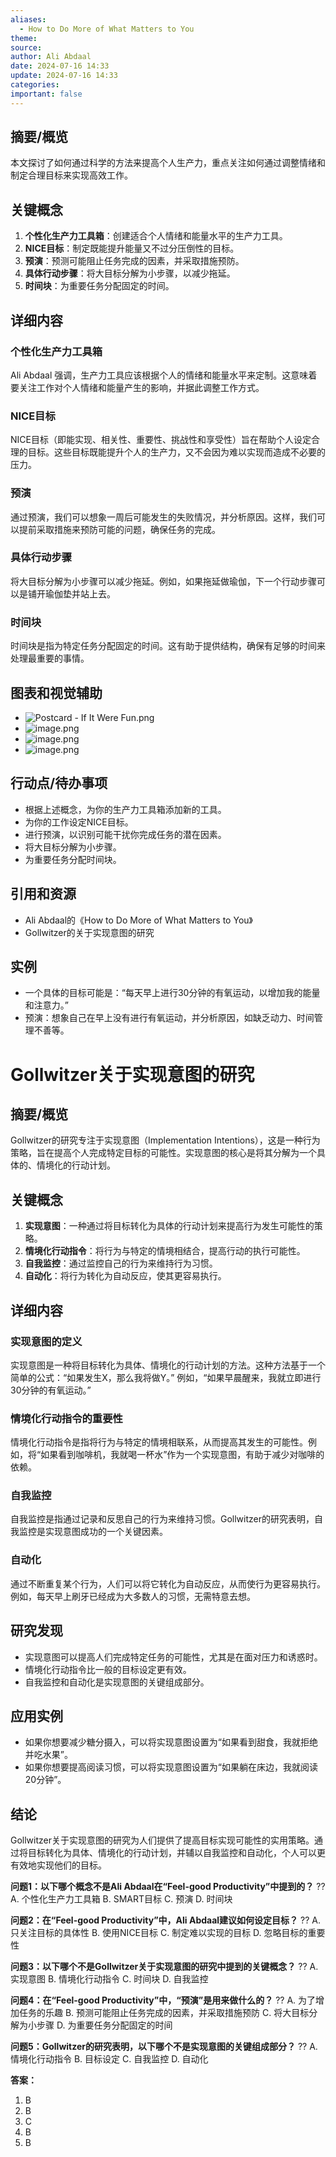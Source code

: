 ```yaml
---
aliases:
  - How to Do More of What Matters to You
theme: 
source: 
author: Ali Abdaal
date: 2024-07-16 14:33
update: 2024-07-16 14:33
categories: 
important: false
---
```



## 摘要/概览
本文探讨了如何通过科学的方法来提高个人生产力，重点关注如何通过调整情绪和制定合理目标来实现高效工作。

## 关键概念
1. **个性化生产力工具箱**：创建适合个人情绪和能量水平的生产力工具。
2. **NICE目标**：制定既能提升能量又不过分压倒性的目标。
3. **预演**：预测可能阻止任务完成的因素，并采取措施预防。
4. **具体行动步骤**：将大目标分解为小步骤，以减少拖延。
5. **时间块**：为重要任务分配固定的时间。

## 详细内容
### 个性化生产力工具箱
Ali Abdaal 强调，生产力工具应该根据个人的情绪和能量水平来定制。这意味着要关注工作对个人情绪和能量产生的影响，并据此调整工作方式。

### NICE目标
NICE目标（即能实现、相关性、重要性、挑战性和享受性）旨在帮助个人设定合理的目标。这些目标既能提升个人的生产力，又不会因为难以实现而造成不必要的压力。

### 预演
通过预演，我们可以想象一周后可能发生的失败情况，并分析原因。这样，我们可以提前采取措施来预防可能的问题，确保任务的完成。

### 具体行动步骤
将大目标分解为小步骤可以减少拖延。例如，如果拖延做瑜伽，下一个行动步骤可以是铺开瑜伽垫并站上去。

### 时间块
时间块是指为特定任务分配固定的时间。这有助于提供结构，确保有足够的时间来处理最重要的事情。

## 图表和视觉辅助
- ![Postcard - If It Were Fun.png](https://cdn.jsdelivr.net/gh/duanbiao2000/BlogGallery@main/picture/Postcard%20-%20If%20It%20Were%20Fun.png)
- ![image.png](https://cdn.jsdelivr.net/gh/duanbiao2000/BlogGallery@main/picture/20240716175127.png)
- ![image.png](https://cdn.jsdelivr.net/gh/duanbiao2000/BlogGallery@main/picture/20240716175336.png)
- ![image.png](https://cdn.jsdelivr.net/gh/duanbiao2000/BlogGallery@main/picture/20240716180313.png)

## 行动点/待办事项
- 根据上述概念，为你的生产力工具箱添加新的工具。
- 为你的工作设定NICE目标。
- 进行预演，以识别可能干扰你完成任务的潜在因素。
- 将大目标分解为小步骤。
- 为重要任务分配时间块。

## 引用和资源
- Ali Abdaal的《How to Do More of What Matters to You》
- Gollwitzer的关于实现意图的研究

## 实例
- 一个具体的目标可能是：“每天早上进行30分钟的有氧运动，以增加我的能量和注意力。”
- 预演：想象自己在早上没有进行有氧运动，并分析原因，如缺乏动力、时间管理不善等。


# Gollwitzer关于实现意图的研究


## 摘要/概览
Gollwitzer的研究专注于实现意图（Implementation Intentions），这是一种行为策略，旨在提高个人完成特定目标的可能性。实现意图的核心是将其分解为一个具体的、情境化的行动计划。

## 关键概念
1. **实现意图**：一种通过将目标转化为具体的行动计划来提高行为发生可能性的策略。
2. **情境化行动指令**：将行为与特定的情境相结合，提高行动的执行可能性。
3. **自我监控**：通过监控自己的行为来维持行为习惯。
4. **自动化**：将行为转化为自动反应，使其更容易执行。

## 详细内容
### 实现意图的定义
实现意图是一种将目标转化为具体、情境化的行动计划的方法。这种方法基于一个简单的公式：“如果发生X，那么我将做Y。” 例如，“如果早晨醒来，我就立即进行30分钟的有氧运动。”

### 情境化行动指令的重要性
情境化行动指令是指将行为与特定的情境相联系，从而提高其发生的可能性。例如，将“如果看到咖啡机，我就喝一杯水”作为一个实现意图，有助于减少对咖啡的依赖。

### 自我监控
自我监控是指通过记录和反思自己的行为来维持习惯。Gollwitzer的研究表明，自我监控是实现意图成功的一个关键因素。

### 自动化
通过不断重复某个行为，人们可以将它转化为自动反应，从而使行为更容易执行。例如，每天早上刷牙已经成为大多数人的习惯，无需特意去想。

## 研究发现
- 实现意图可以提高人们完成特定任务的可能性，尤其是在面对压力和诱惑时。
- 情境化行动指令比一般的目标设定更有效。
- 自我监控和自动化是实现意图的关键组成部分。

## 应用实例
- 如果你想要减少糖分摄入，可以将实现意图设置为“如果看到甜食，我就拒绝并吃水果”。
- 如果你想要提高阅读习惯，可以将实现意图设置为“如果躺在床边，我就阅读20分钟”。

## 结论
Gollwitzer关于实现意图的研究为人们提供了提高目标实现可能性的实用策略。通过将目标转化为具体、情境化的行动计划，并辅以自我监控和自动化，个人可以更有效地实现他们的目标。


**问题1：以下哪个概念不是Ali Abdaal在“Feel-good Productivity”中提到的？**
??
A. 个性化生产力工具箱
B. SMART目标
C. 预演
D. 时间块
<!--SR:!2025-03-28,3,250!2025-03-28,3,250-->

**问题2：在“Feel-good Productivity”中，Ali Abdaal建议如何设定目标？**
??
A. 只关注目标的具体性
B. 使用NICE目标
C. 制定难以实现的目标
D. 忽略目标的重要性
<!--SR:!2025-03-28,3,250!2025-03-28,3,250-->

**问题3：以下哪个不是Gollwitzer关于实现意图的研究中提到的关键概念？**
??
A. 实现意图
B. 情境化行动指令
C. 时间块
D. 自我监控
<!--SR:!2025-03-28,3,250!2025-03-28,3,250-->

**问题4：在“Feel-good Productivity”中，“预演”是用来做什么的？**
??
A. 为了增加任务的乐趣
B. 预测可能阻止任务完成的因素，并采取措施预防
C. 将大目标分解为小步骤
D. 为重要任务分配固定的时间
<!--SR:!2025-03-28,3,250!2025-03-28,3,250-->

**问题5：Gollwitzer的研究表明，以下哪个不是实现意图的关键组成部分？**
??
A. 情境化行动指令
B. 目标设定
C. 自我监控
D. 自动化
<!--SR:!2025-03-28,3,250!2025-03-28,3,250-->

**答案：**
1. B
2. B
3. C
4. B
5. B
